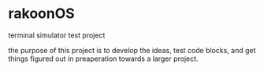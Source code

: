 # rakoonOS

terminal simulator test project

the purpose of this project is to develop the ideas, test code blocks, and get things figured out in preaperation towards a larger project.
